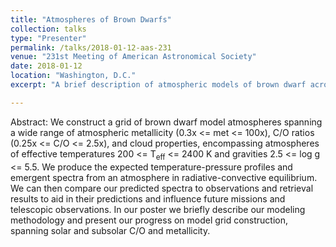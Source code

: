 ```yaml
---
title: "Atmospheres of Brown Dwarfs"
collection: talks
type: "Presenter"
permalink: /talks/2018-01-12-aas-231
venue: "231st Meeting of American Astronomical Society"
date: 2018-01-12
location: "Washington, D.C."
excerpt: "A brief description of atmospheric models of brown dwarf across a grid of metallicities, C/O ratios, and cloud components, in a range of effective temperatures and surface gravities."

---
```

Abstract: We construct a grid of brown dwarf model atmospheres spanning a wide range of atmospheric metallicity (0.3x <= met <= 100x), C/O ratios (0.25x <= C/O <= 2.5x), and cloud properties, encompassing atmospheres of effective temperatures 200 <= T<sub>eff</sub> <= 2400 K and gravities 2.5 <= log g <= 5.5. We produce the expected temperature-pressure profiles and emergent spectra from an atmosphere in radiative-convective equilibrium. We can then compare our predicted spectra to observations and retrieval results to aid in their predictions and influence future missions and telescopic observations. In our poster we briefly describe our modeling methodology and present our progress on model grid construction, spanning solar and subsolar C/O and metallicity.


